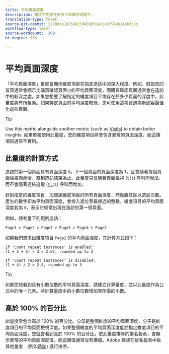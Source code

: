 ```yaml
---
title: 平均頁面深度
description: 維度平均存在於多少頁面的深度中。
translation-type: tm+mt
source-git-commit: 226bbce18750825d459056ac2a87549614eb3c2c
workflow-type: tm+mt
source-wordcount: '369'
ht-degree: 96%

---
```



# 平均頁面深度

「平均頁面深度」量度會顯示維度項目在指定造訪中的深入程度。例如，假設您的首頁通常會顯示比購買確認頁面小的平均頁面深度，而購買確認頁面通常會在造訪中的較深之處。如果您想要了解指定的維度項目平均存在於多少頁面的深度中，此量度將有所幫助。如果特定頁面的平均深度較低，您可使用這項資訊為新訪客最佳化這些頁面。

>[!TIP]
>
>Use this metric alongside another metric (such as [Visits](visits.md)) to obtain better insights. 如果單獨使用此量度，您的維度項目將會包含異常的頁面深度，而這類項目通常不實用。

## 此量度的計算方式

造訪的第一個頁面具有頁面深度 `0`。下一個頁面的頁面深度為 1，且會隨著每個頁面檢視而遞增，直到造訪結束為止。此量度只會隨著頁面檢視 ([`t()`](/help/implement/vars/functions/t-method.md)) 呼叫而增加，而不會隨著連結追蹤 ([`tl()`](/help/implement/vars/functions/tl-method.md)) 呼叫而增加。

針對指定的維度項目，加總該維度項目的所有頁面深度，然後將其除以造訪次數。產生的數字即為平均頁面深度，會捨入進位至最接近的整數。維度項目的平均頁面深度若為 `0`，表示它經常出現在造訪的第一個頁面。

例如，請考量下列範例造訪：

```text
Page1 > Page2 > Page2 > Page3 > Page4 > Page2
```

如果我們想求出維度項目 `Page2` 的平均頁面深度，其計算方式如下：

```text
If 'Count repeat instances' is enabled:
(1 + 2 + 5) / 3 = 2.67, rounded up to 3

If 'Count repeat instances' is disabled:
(1 + 4) / 2 = 2.5, rounded up to 3
```

>[!TIP]
>
>如果您想看到具有小數位數的平均頁面深度，請建立計算量度，並以此量度作為公式中的唯一元素。將計算量度中的小數位數增加至所需的小數。

## 高於 100% 的百分比

此量度常包含高於 100% 的百分比。分母是整個維度的平均頁面深度，分子是維度項目的平均頁面檢視深度。如果整個維度的平均頁面深度低於指定維度項目的平均頁面深度，您就會看到高於 100% 的百分比。依此量度排序的排名報表，會顯示異常的平均頁面深度值，而這類值通常沒有價值。Adobe 建議在排名報表中依其他量度　(例如[造訪](visits.md)) 進行排序。